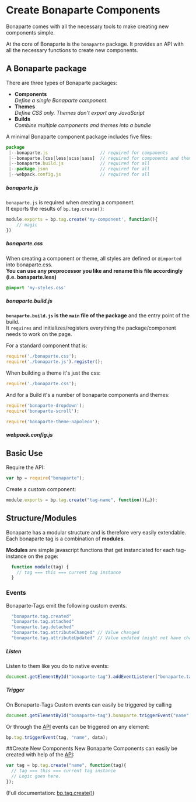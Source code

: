 # Create Bonaparte Components

Bonaparte comes with all the necessary tools to make creating new components simple.

At the core of Bonaparte is the `bonaparte` package. It provides an API with all the necessary functions to create new components.


## A Bonaparte package

There are three types of Bonaparte packages: 
* **Components**<br>*Define a single Bonaparte component.*
* **Themes**<br>*Define CSS only. Themes don't export any JavaScript*
* **Builds**<br>*Combine multiple components and themes into a bundle*

A minimal Bonaparte component package includes five files:

```javascript
package
 |--bonaparte.js                    // required for components
 |--bonaparte.[css|less|scss|sass]  // required for components and themes
 |--bonaparte.build.js              // required for all
 |--package.json                    // required for all
 |--webpack.config.js               // required for all
```


##### bonaparte.js
`bonaparte.js` is required when creating a component.<br>
It exports the results of `bp.tag.create()`:

```javascript
module.exports = bp.tag.create('my-component', function(){
    // magic
})
```

##### bonaparte.css
When creating a component or theme, all styles are defined or `@imported` into bonaparte.css.<br>
**You can use any preprocessor you like and rename this file accordingly (i.e. bonaparte.less)**

```css
@import 'my-styles.css'
```

##### bonaparte.build.js
**`bonaparte.build.js` is the `main` file of the package** and the entry point of the build.<br>
It `requires` and initializes/registers everything the package/component needs to work on the page.

For a standard component that is:

```javascript
require('./bonaparte.css');
require('./bonaparte.js').register();
```

When building a theme it's just the css:
```javascript
require('./bonaparte.css');
```

And for a Build it's a number of bonaparte components and themes:

```javascript
require('bonaparte-dropdown');
require('bonaparte-scroll');

require('bonaparte-theme-napoleon');
```

##### webpack.config.js






## Basic Use

Require the API:
```javascript
var bp = require("bonaparte");
```

Create a custom component:
```javascript
module.exports = bp.tag.create("tag-name", function(){…});
```

## Structure/Modules

Bonaparte has a modular structure and is therefore very easily extendable.
Each bonaparte tag is a combination of __modules__.

__Modules__ are simple javascript functions that get instanciated for each tag-instance on the page:

```javascript
  function module(tag) {
    // tag === this === current tag instance
  }
```

### Events

Bonaparte-Tags emit the following custom events.

```javascript
  "bonaparte.tag.created"
  "bonaparte.tag.attached"
  "bonaparte.tag.detached"
  "bonaparte.tag.attributeChanged" // Value changed
  "bonaparte.tag.attributeUpdated" // Value updated (might not have changed)
```

##### Listen
Listen to them like you do to native events:
```javascript
document.getElementById("bonaparte-tag").addEventListener("bonaparte.tag.created", handler);
```

##### Trigger
On Bonaparte-Tags Custom events can easily be triggered by calling
```javascript
document.getElementById("bonaparte-tag").bonaparte.triggerEvent("name", data)
```

Or through the [API](#api) events can be triggered on any element: 
```javascript
bp.tag.triggerEvent(tag, "name", data);
```

##Create New Components
New Bonaparte Components can easily be created with help of the [API](#api):

```javascript
var tag = bp.tag.create("name", function(tag){
  // tag === this === current tag instance
  // Logic goes here.
});
```
(Full documentation: [bp.tag.create()](#bptagcreate))

